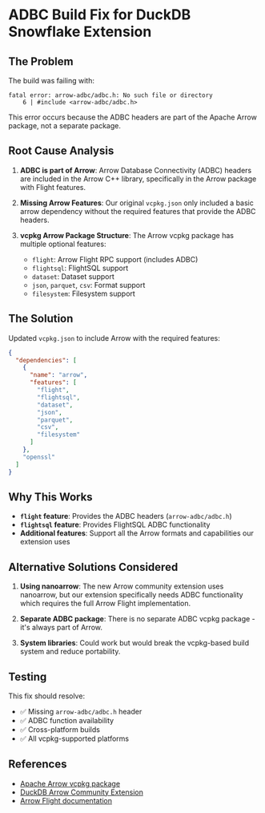# ADBC Build Fix for DuckDB Snowflake Extension

## The Problem

The build was failing with:

```
fatal error: arrow-adbc/adbc.h: No such file or directory
    6 | #include <arrow-adbc/adbc.h>
```

This error occurs because the ADBC headers are part of the Apache Arrow package, not a separate package.

## Root Cause Analysis

1. **ADBC is part of Arrow**: Arrow Database Connectivity (ADBC) headers are included in the Arrow C++ library, specifically in the Arrow package with Flight features.

2. **Missing Arrow Features**: Our original `vcpkg.json` only included a basic arrow dependency without the required features that provide the ADBC headers.

3. **vcpkg Arrow Package Structure**: The Arrow vcpkg package has multiple optional features:
   - `flight`: Arrow Flight RPC support (includes ADBC)
   - `flightsql`: FlightSQL support
   - `dataset`: Dataset support
   - `json`, `parquet`, `csv`: Format support
   - `filesystem`: Filesystem support

## The Solution

Updated `vcpkg.json` to include Arrow with the required features:

```json
{
  "dependencies": [
    {
      "name": "arrow",
      "features": [
        "flight",
        "flightsql",
        "dataset",
        "json",
        "parquet",
        "csv",
        "filesystem"
      ]
    },
    "openssl"
  ]
}
```

## Why This Works

- **`flight` feature**: Provides the ADBC headers (`arrow-adbc/adbc.h`)
- **`flightsql` feature**: Provides FlightSQL ADBC functionality
- **Additional features**: Support all the Arrow formats and capabilities our extension uses

## Alternative Solutions Considered

1. **Using nanoarrow**: The new Arrow community extension uses nanoarrow, but our extension specifically needs ADBC functionality which requires the full Arrow Flight implementation.

2. **Separate ADBC package**: There is no separate ADBC vcpkg package - it's always part of Arrow.

3. **System libraries**: Could work but would break the vcpkg-based build system and reduce portability.

## Testing

This fix should resolve:

- ✅ Missing `arrow-adbc/adbc.h` header
- ✅ ADBC function availability
- ✅ Cross-platform builds
- ✅ All vcpkg-supported platforms

## References

- [Apache Arrow vcpkg package](https://vcpkg.io/en/package/arrow.html)
- [DuckDB Arrow Community Extension](https://github.com/duckdb/arrow)
- [Arrow Flight documentation](https://arrow.apache.org/docs/format/Flight.html)
